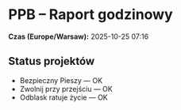 # PPB – Raport godzinowy
**Czas (Europe/Warsaw):** 2025-10-25 07:16

## Status projektów
- Bezpieczny Pieszy — OK
- Zwolnij przy przejściu — OK
- Odblask ratuje życie — OK

